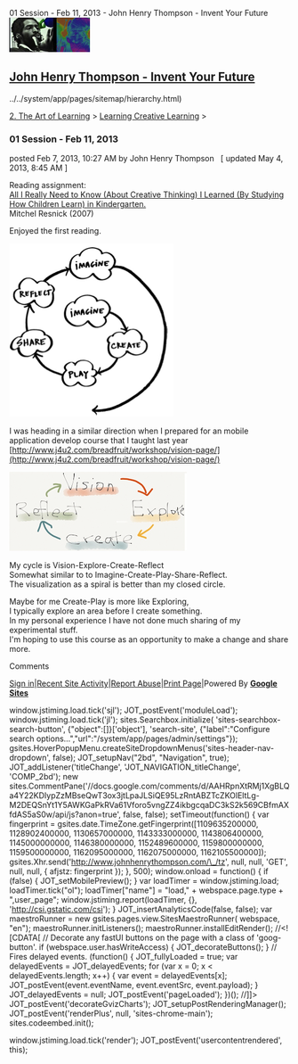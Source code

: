 01 Session - Feb 11, 2013 - John Henry Thompson - Invent Your Future [![John Henry Thompson - Invent Your Future](../../_/rsrc/1329567069254/config/customLogo.gif-revision=6.png)](../../index.html)

[John Henry Thompson - Invent Your Future](../../index.html)
------------------------------------------------------------

../../system/app/pages/sitemap/hierarchy.html)
    

[2\. The Art of Learning](../../the-art-of-learning.html)‎ > ‎[Learning Creative Learning](../learning-creative-learning.html)‎ > ‎

### 01 Session - Feb 11, 2013

posted Feb 7, 2013, 10:27 AM by John Henry Thompson   \[ updated May 4, 2013, 8:45 AM \]

Reading assignment:  
[All I Really Need to Know (About Creative Thinking) I Learned (By Studying How Children Learn) in Kindergarten.](http://web.media.mit.edu/%7Emres/papers/CC2007-handout.pdf)  
Mitchel Resnick (2007)  
  
Enjoyed the first reading.  

[![](../../_/rsrc/1360465084509/the-art-of-learning/learning-creative-learning/session1-feb11/Imagine-Create-Play-Share-Reflect.png)](http://www.johnhenrythompson.com/the-art-of-learning/learning-creative-learning/session1-feb11/Imagine-Create-Play-Share-Reflect.png?attredirects=0)

  
I was heading in a similar direction when I prepared for an mobile application develop course that I taught last year  
[http://www.j4u2.com/breadfruit/workshop/vision-page/](http://www.j4u2.com/breadfruit/workshop/vision-page/)  
  

[![](../../_/rsrc/1360465209333/the-art-of-learning/learning-creative-learning/session1-feb11/Vision-Explore-Create-Reflect-height=142&width=320.png)](http://www.johnhenrythompson.com/the-art-of-learning/learning-creative-learning/session1-feb11/Vision-Explore-Create-Reflect.png?attredirects=0)

  
My cycle is Vision-Explore-Create-Reflect  
Somewhat similar to to Imagine-Create-Play-Share-Reflect.  
The visualization as a spiral is better than my closed circle.  
  
Maybe for me Create-Play is more like Exploring,  
I typically explore an area before I create something.  
In my personal experience I have not done much sharing of my experimental stuff.  
I'm hoping to use this course as an opportunity to make a change and share more.  
  
  
  

Comments

[Sign in](https://accounts.google.com/ServiceLogin?continue=http://sites.google.com/a/johnhenrythompson.com/jht/the-art-of-learning/learning-creative-learning/session1-feb11&service=jotspot)|[Recent Site Activity](../../system/app/pages/recentChanges.html)|[Report Abuse](http://sites.google.com/a/johnhenrythompson.com/jht/system/app/pages/reportAbuse)|[Print Page](javascript:;)|Powered By **[Google Sites](http://sites.google.com/site)**

window.jstiming.load.tick('sjl'); JOT\_postEvent('moduleLoad'); window.jstiming.load.tick('jl'); sites.Searchbox.initialize( 'sites-searchbox-search-button', {"object":\[\]}\['object'\], 'search-site', {"label":"Configure search options...","url":"/system/app/pages/admin/settings"}); gsites.HoverPopupMenu.createSiteDropdownMenus('sites-header-nav-dropdown', false); JOT\_setupNav("2bd", "Navigation", true); JOT\_addListener('titleChange', 'JOT\_NAVIGATION\_titleChange', 'COMP\_2bd'); new sites.CommentPane('//docs.google.com/comments/d/AAHRpnXtRMj1XgBLQa4Y22KDIypZzMBseQwT3ox3jtLpaJLSiQE95LzRntABZTcZKOlEltLg-M2DEQSnYt1Y5AWKGaPkRVa61Vforo5vngZZ4ikbgcqaDC3kS2k569CBfmAXfdAS5aS0w/api/js?anon=true', false, false); setTimeout(function() { var fingerprint = gsites.date.TimeZone.getFingerprint(\[1109635200000, 1128902400000, 1130657000000, 1143333000000, 1143806400000, 1145000000000, 1146380000000, 1152489600000, 1159800000000, 1159500000000, 1162095000000, 1162075000000, 1162105500000\]); gsites.Xhr.send('http://www.johnhenrythompson.com/\_/tz', null, null, 'GET', null, null, { afjstz: fingerprint }); }, 500); window.onload = function() { if (false) { JOT\_setMobilePreview(); } var loadTimer = window.jstiming.load; loadTimer.tick("ol"); loadTimer\["name"\] = "load," + webspace.page.type + ",user\_page"; window.jstiming.report(loadTimer, {}, 'http://csi.gstatic.com/csi'); } JOT\_insertAnalyticsCode(false, false); var maestroRunner = new gsites.pages.view.SitesMaestroRunner( webspace, "en"); maestroRunner.initListeners(); maestroRunner.installEditRender(); //<!\[CDATA\[ // Decorate any fastUI buttons on the page with a class of 'goog-button'. if (webspace.user.hasWriteAccess) { JOT\_decorateButtons(); } // Fires delayed events. (function() { JOT\_fullyLoaded = true; var delayedEvents = JOT\_delayedEvents; for (var x = 0; x < delayedEvents.length; x++) { var event = delayedEvents\[x\]; JOT\_postEvent(event.eventName, event.eventSrc, event.payload); } JOT\_delayedEvents = null; JOT\_postEvent('pageLoaded'); })(); //\]\]> JOT\_postEvent('decorateGvizCharts'); JOT\_setupPostRenderingManager(); JOT\_postEvent('renderPlus', null, 'sites-chrome-main'); sites.codeembed.init();

window.jstiming.load.tick('render'); JOT\_postEvent('usercontentrendered', this);